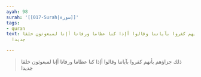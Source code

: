 ```yaml
---
ayah: 98
surah: '[[017-Surah|سورة]]'
tags:
- quran
text: ذلك جزاؤهم بأنهم كفروا بآياتنا وقالوا أإذا كنا عظاما ورفاتا أإنا لمبعوثون خلقا
  جديدا

---
```

> ذلك جزاؤهم بأنهم كفروا بآياتنا وقالوا أإذا كنا عظاما ورفاتا أإنا لمبعوثون خلقا جديدا
